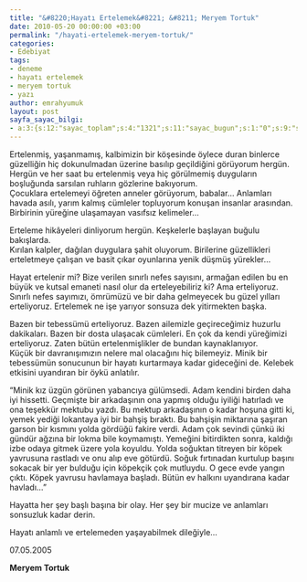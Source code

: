 ```yaml
---
title: "&#8220;Hayatı Ertelemek&#8221; &#8211; Meryem Tortuk"
date: 2010-05-20 00:00:00 +03:00
permalink: "/hayati-ertelemek-meryem-tortuk/"
categories:
- Edebiyat
tags:
- deneme
- hayatı ertelemek
- meryem tortuk
- yazı
author: emrahyumuk
layout: post
sayfa_sayac_bilgi:
- a:3:{s:12:"sayac_toplam";s:4:"1321";s:11:"sayac_bugun";s:1:"0";s:9:"son_okuma";s:10:"1364907131";}
---
```


Ertelenmiş, yaşanmamış, kalbimizin bir köşesinde öylece duran binlerce güzelliğin hiç dokunulmadan üzerine basılıp geçildiğini görüyorum hergün. Hergün ve her saat bu ertelenmiş veya hiç görülmemiş duyguların boşluğunda sarsılan ruhların gözlerine bakıyorum.  
Çocuklara ertelemeyi öğreten anneler görüyorum, babalar… Anlamları havada asılı, yarım kalmış cümleler topluyorum konuşan insanlar arasından. Birbirinin yüreğine ulaşamayan vasıfsız kelimeler…

<!--more-->

Erteleme hikâyeleri dinliyorum hergün. Keşkelerle başlayan buğulu bakışlarda.  
Kırılan kalpler, dağılan duygulara şahit oluyorum. Birilerine güzellikleri erteletmeye çalışan ve basit çıkar oyunlarına yenik düşmüş yürekler…

Hayat ertelenir mi? Bize verilen sınırlı nefes sayısını, armağan edilen bu en büyük ve kutsal emaneti nasıl olur da erteleyebiliriz ki? Ama erteliyoruz. Sınırlı nefes sayımızı, ömrümüzü ve bir daha gelmeyecek bu güzel yılları erteliyoruz. Ertelemek ne işe yarıyor sonsuza dek yitirmekten başka.

Bazen bir tebessümü erteliyoruz. Bazen ailemizle geçireceğimiz huzurlu dakikaları. Bazen bir dosta ulaşacak cümleleri. En çok da kendi yüreğimizi erteliyoruz. Zaten bütün ertelenmişlikler de bundan kaynaklanıyor.  
Küçük bir davranışımızın nelere mal olacağını hiç bilemeyiz. Minik bir tebessümün sonucunun bir hayatı kurtarmaya kadar gideceğini de. Kelebek etkisini uyandıran bir öykü anlatılır.

“Minik kız üzgün görünen yabancıya gülümsedi. Adam kendini birden daha iyi hissetti. Geçmişte bir arkadaşının ona yapmış olduğu iyiliği hatırladı ve ona teşekkür mektubu yazdı. Bu mektup arkadaşının o kadar hoşuna gitti ki, yemek yediği lokantaya iyi bir bahşiş bıraktı. Bu bahşişin miktarına şaşıran garson bir kısmını yolda gördüğü fakire verdi. Adam çok sevindi çünkü iki gündür ağzına bir lokma bile koymamıştı. Yemeğini bitirdikten sonra, kaldığı izbe odaya gitmek üzere yola koyuldu. Yolda soğuktan titreyen bir köpek yavrusuna rastladı ve onu alıp eve götürdü. Soğuk fırtınadan kurtulup başını sokacak bir yer bulduğu için köpekçik çok mutluydu. O gece evde yangın çıktı. Köpek yavrusu havlamaya başladı. Bütün ev halkını uyandırana kadar havladı&#8230;”

Hayatta her şey başlı başına bir olay. Her şey bir mucize ve anlamları sonsuzluk kadar derin.

Hayatı anlamlı ve ertelemeden yaşayabilmek dileğiyle…

07.05.2005

**Meryem Tortuk**